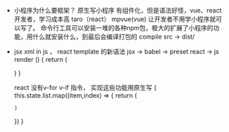 - 小程序为什么要框架？
  原生写小程序 有组件化，但是语法好怪，vue、react开发者，学习成本高
  taro（react） mpvue(vue) 让开发者不用学小程序就可以写了。
  命令行工具可以安装一堆的各种npm包，极大的扩展了小程序的功能，用什么就安装什么，到最后会编译打包的 compile src -> dist/

- jsx
  xml in js ， react template 的新语法
  jsx -> babel -> preset react  -> js
  render () {
    return (
      
    )
  }

  react 没有v-for v-if 指令，
  实现这些功能用原生写
  <view>
  {
    this.state.list.map((item,index) => {
      return (
        
      )
    })
  }
  </view>